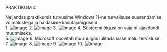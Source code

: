 PRAKTIKUM 4

Neljandas praktikumis tutvusime Windows 11-ne turvalisuse suurendamise võimalustega ja haldasime kasutajaõiguseid.  
1.
![image](https://github.com/user-attachments/assets/0d531601-e4f6-4d24-9c04-5c842fe154e0)
2.
![image](https://github.com/user-attachments/assets/1e26bbc7-a4ec-4ce6-909f-e2c998117e9e)
3.
![image](https://github.com/user-attachments/assets/d6f43919-5657-4732-a611-ad0987850ddc)
4.
Süsteemi õigusi on vaja nt ajavööndi muutmiseks.  
5.
![image](https://github.com/user-attachments/assets/01e268c0-921f-4a36-b5e4-75bf6162b5eb)
6.
Microsoft soovitab muuhulgas lülitada sisse mälu tervikluse.  
7.
![image](https://github.com/user-attachments/assets/bf925803-1dd4-43a9-9bde-416016d96dd3)
8.
![image](https://github.com/user-attachments/assets/5ac39e3f-25fd-4e16-a461-308ccf93f288)
9.
![image](https://github.com/user-attachments/assets/6be04194-ad84-4b5e-928b-a57940343ab8)
10.
![image](https://github.com/user-attachments/assets/64e7a144-4df7-47bc-9047-81e365258986)
